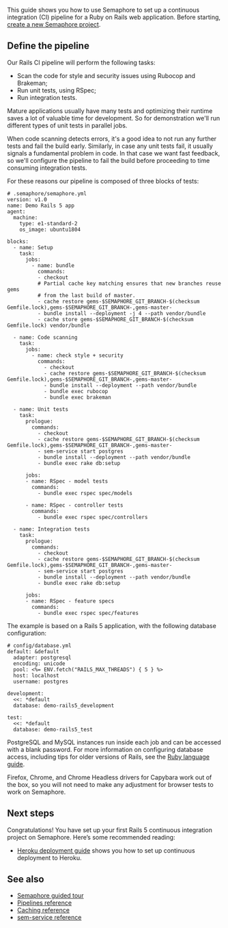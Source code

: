 This guide shows you how to use Semaphore to set up a continuous integration
(CI) pipeline for a Ruby on Rails web application.
Before starting, [create a new Semaphore project][create-project].

## Define the pipeline

Our Rails CI pipeline will perform the following tasks:

- Scan the code for style and security issues using Rubocop and Brakeman;
- Run unit tests, using RSpec;
- Run integration tests.

Mature applications usually have many tests and optimizing their runtime saves
a lot of valuable time for development. So for demonstration we'll run
different types of unit tests in parallel jobs.

When code scanning detects errors, it's a good idea to not run any further
tests and fail the build early. Similarly, in case any unit tests fail,
it usually signals a fundamental problem in code. In that case we want fast
feedback, so we'll configure the pipeline to fail the build before proceeding
to time consuming integration tests.

For these reasons our pipeline is composed of three blocks of tests:

<pre><code class="language-yaml"># .semaphore/semaphore.yml
version: v1.0
name: Demo Rails 5 app
agent:
  machine:
    type: e1-standard-2
    os_image: ubuntu1804

blocks:
  - name: Setup
    task:
      jobs:
        - name: bundle
          commands:
          - checkout
          # Partial cache key matching ensures that new branches reuse gems
          # from the last build of master.
          - cache restore gems-$SEMAPHORE_GIT_BRANCH-$(checksum Gemfile.lock),gems-$SEMAPHORE_GIT_BRANCH-,gems-master-
          - bundle install --deployment -j 4 --path vendor/bundle
          - cache store gems-$SEMAPHORE_GIT_BRANCH-$(checksum Gemfile.lock) vendor/bundle

  - name: Code scanning
    task:
      jobs:
        - name: check style + security
          commands:
            - checkout
            - cache restore gems-$SEMAPHORE_GIT_BRANCH-$(checksum Gemfile.lock),gems-$SEMAPHORE_GIT_BRANCH-,gems-master-
            - bundle install --deployment --path vendor/bundle
            - bundle exec rubocop
            - bundle exec brakeman

  - name: Unit tests
    task:
      prologue:
        commands:
          - checkout
          - cache restore gems-$SEMAPHORE_GIT_BRANCH-$(checksum Gemfile.lock),gems-$SEMAPHORE_GIT_BRANCH-,gems-master-
          - sem-service start postgres
          - bundle install --deployment --path vendor/bundle
          - bundle exec rake db:setup

      jobs:
      - name: RSpec - model tests
        commands:
          - bundle exec rspec spec/models

      - name: RSpec - controller tests
        commands:
          - bundle exec rspec spec/controllers

  - name: Integration tests
    task:
      prologue:
        commands:
          - checkout
          - cache restore gems-$SEMAPHORE_GIT_BRANCH-$(checksum Gemfile.lock),gems-$SEMAPHORE_GIT_BRANCH-,gems-master-
          - sem-service start postgres
          - bundle install --deployment --path vendor/bundle
          - bundle exec rake db:setup

      jobs:
      - name: RSpec - feature specs
        commands:
          - bundle exec rspec spec/features
</code></pre>

The example is based on a Rails 5 application, with the following database
configuration:

<pre><code class="language-yaml"># config/database.yml
default: &default
  adapter: postgresql
  encoding: unicode
  pool: <%= ENV.fetch("RAILS_MAX_THREADS") { 5 } %>
  host: localhost
  username: postgres

development:
  <<: *default
  database: demo-rails5_development

test:
  <<: *default
  database: demo-rails5_test
</code></pre>

PostgreSQL and MySQL instances run inside each job and can be accessed with
a blank password. For more information on configuring database access,
including tips for older versions of Rails, see the
[Ruby language guide][ruby-guide].

Firefox, Chrome, and Chrome Headless drivers for Capybara work out of the box,
so you will not need to make any adjustment for browser tests to work on
Semaphore.

## Next steps

Congratulations! You have set up your first Rails 5 continuous integration
project on Semaphore. Here’s some recommended reading:

- [Heroku deployment guide][heroku-guide] shows you how to set up continuous
deployment to Heroku.

## See also

- [Semaphore guided tour][guided-tour]
- [Pipelines reference][pipelines-ref]
- [Caching reference][cache-ref]
- [sem-service reference][sem-service]

[create-project]: https://docs.semaphoreci.com/article/63-your-first-project
[ruby-guide]: https://docs.semaphoreci.com/article/73-ruby
[guided-tour]: https://docs.semaphoreci.com/category/56-guided-tour
[pipelines-ref]: https://docs.semaphoreci.com/article/50-pipeline-yaml
[cache-ref]: https://docs.semaphoreci.com/article/54-toolbox-reference#cache
[sem-service]: https://docs.semaphoreci.com/article/54-toolbox-reference#sem-service
[heroku-guide]: https://docs.semaphoreci.com/article/100-heroku-deployment

